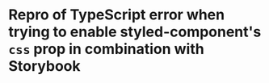 # Repro of TypeScript error when trying to enable styled-component's `css` prop in combination with Storybook

